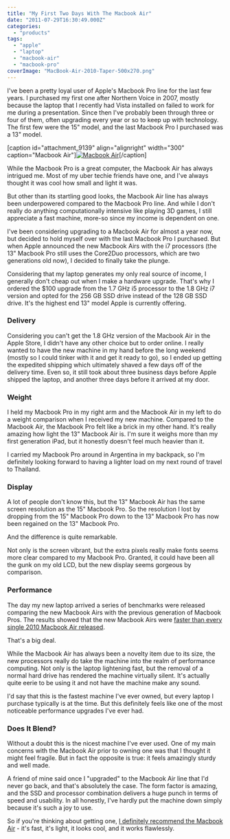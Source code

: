 ```yaml
---
title: "My First Two Days With The Macbook Air"
date: "2011-07-29T16:30:49.000Z"
categories: 
  - "products"
tags: 
  - "apple"
  - "laptop"
  - "macbook-air"
  - "macbook-pro"
coverImage: "MacBook-Air-2010-Taper-500x270.png"
---
```


I've been a pretty loyal user of Apple's Macbook Pro line for the last few years. I purchased my first one after Northern Voice in 2007, mostly because the laptop that I recently had Vista installed on failed to work for me during a presentation. Since then I've probably been through three or four of them, often upgrading every year or so to keep up with technology. The first few were the 15" model, and the last Macbook Pro I purchased was a 13" model.

\[caption id="attachment\_9139" align="alignright" width="300" caption="Macbook Air"\][![](images/MacBook-Air-2010-Taper-500x270-300x162.png "Macbook Air")](http://www.migratorynerd.com/wordpress/wp-content/uploads/2011/07/MacBook-Air-2010-Taper-500x270.png)\[/caption\]

While the Macbook Pro is a great computer, the Macbook Air has always intrigued me. Most of my uber techie friends have one, and I've always thought it was cool how small and light it was.

But other than its startling good looks, the Macbook Air line has always been underpowered compared to the Macbook Pro line. And while I don't really do anything computationally intensive like playing 3D games, I still appreciate a fast machine, more-so since my income is dependent on one.

I've been considering upgrading to a Macbook Air for almost a year now, but decided to hold myself over with the last Macbook Pro I purchased. But when Apple announced the new Macbook Airs with the i7 processors (the 13" Macbook Pro still uses the Core2Duo processors, which are two generations old now), I decided to finally take the plunge.

Considering that my laptop generates my only real source of income, I generally don't cheap out when I make a hardware upgrade. That's why I ordered the $100 upgrade from the 1.7 GHz i5 processor to the 1.8 GHz i7 version and opted for the 256 GB SSD drive instead of the 128 GB SSD drive. It's the highest end 13" model Apple is currently offering.

### Delivery

Considering you can't get the 1.8 GHz version of the Macbook Air in the Apple Store, I didn't have any other choice but to order online. I really wanted to have the new machine in my hand before the long weekend (mostly so I could tinker with it and get it ready to go), so I ended up getting the expedited shipping which ultimately shaved a few days off of the delivery time. Even so, it still took about three business days before Apple shipped the laptop, and another three days before it arrived at my door.

### Weight

I held my Macbook Pro in my right arm and the Macbook Air in my left to do a weight comparison when I received my new machine. Compared to the Macbook Air, the Macbook Pro felt like a brick in my other hand. It's really amazing how light the 13" Macbook Air is. I'm sure it weighs more than my first generation iPad, but it honestly doesn't feel much heavier than it.

I carried my Macbook Pro around in Argentina in my backpack, so I'm definitely looking forward to having a lighter load on my next round of travel to Thailand.

### Display

A lot of people don't know this, but the 13" Macbook Air has the same screen resolution as the 15" Macbook Pro. So the resolution I lost by dropping from the 15" Macbook Pro down to the 13" Macbook Pro has now been regained on the 13" Macbook Pro.

And the difference is quite remarkable.

Not only is the screen vibrant, but the extra pixels really make fonts seems more clear compared to my Macbook Pro. Granted, it could have been all the gunk on my old LCD, but the new display seems gorgeous by comparison.

### Performance

The day my new laptop arrived a series of benchmarks were released comparing the new Macbook Airs with the previous generation of Macbook Pros. The results showed that the new Macbook Airs were [faster than every single 2010 Macbook Air released](http://electricpig.co.uk/2011/07/20/2011-macbook-air-benchmarks-are-amazing-outperforms-all-2010-macbook-pros/).

That's a big deal.

While the Macbook Air has always been a novelty item due to its size, the new processors really do take the machine into the realm of performance computing. Not only is the laptop lightening fast, but the removal of a normal hard drive has rendered the machine virtually silent. It's actually quite eerie to be using it and not have the machine make any sound.

I'd say that this is the fastest machine I've ever owned, but every laptop I purchase typically is at the time. But this definitely feels like one of the most noticeable performance upgrades I've ever had.

### Does It Blend?

Without a doubt this is the nicest machine I've ever used. One of my main concerns with the Macbook Air prior to owning one was that I thought it might feel fragile. But in fact the opposite is true: it feels amazingly sturdy and well made.

A friend of mine said once I "upgraded" to the Macbook Air line that I'd never go back, and that's absolutely the case. The form factor is amazing, and the SSD and processor combination delivers a huge punch in terms of speed and usability. In all honestly, I've hardly put the machine down simply because it's such a joy to use.

So if you're thinking about getting one, [I definitely recommend the Macbook Air](http://amzn.to/18XX8Hb) - it's fast, it's light, it looks cool, and it works flawlessly.
